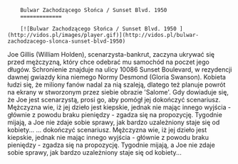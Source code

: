 
        Bulwar Zachodzącego Słońca / Sunset Blvd. 1950 
        =============
        
        [![Bulwar Zachodzącego Słońca / Sunset Blvd. 1950 ](http://vidos.pl/images/player.gif)](http://vidos.pl/bulwar-zachodzacego-slonca-sunset-blvd-1950)
        
        
 Joe Gillis (William Holden), scenarzysta-bankrut, zaczyna ukrywać się przed mężczyzną, który chce odebrać mu samochód na poczet jego długów. Schronienie znajduje na ulicy 10086 Sunset Boulevard, w rezydencji dawnej gwiazdy kina niemego Normy Desmond (Gloria Swanson). Kobieta łudzi się, że miliony fanów nadal za nią szaleją, dlatego też planuje powrót na ekrany w stworzonym przez siebie obrazie 'Salome'. Gdy dowiaduje się, że Joe jest scenarzystą, prosi go, aby pomógł jej dokończyć scenariusz. Mężczyzna wie, iż jej dzieło jest kiepskie, jednak nie mając innego wyjścia - głównie z powodu braku pieniędzy - zgadza się na propozycję. Tygodnie mijają, a Joe nie zdaje sobie sprawy, jak bardzo uzależniony staje się od kobiety...  ... dokończyć scenariusz. Mężczyzna wie, iż jej dzieło jest kiepskie, jednak nie mając innego wyjścia - głównie z powodu braku pieniędzy - zgadza się na propozycję. Tygodnie mijają, a Joe nie zdaje sobie sprawy, jak bardzo uzależniony staje się od kobiety...
    